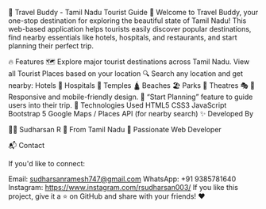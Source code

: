 🧳 Travel Buddy - Tamil Nadu Tourist Guide 🌴
Welcome to Travel Buddy, your one-stop destination for exploring the beautiful state of Tamil Nadu! This web-based application helps tourists easily discover popular destinations, find nearby essentials like hotels, hospitals, and restaurants, and start planning their perfect trip.

🔥 Features
🗺️ Explore major tourist destinations across Tamil Nadu.
View all Tourist Places based on your location
🔍 Search any location and get nearby:
Hotels 🏨
Hospitals 🏥
Temples 🛕
Beaches 🏖️
Parks 🌳
Theatres 🎭
📱 Responsive and mobile-friendly design.
🎯 “Start Planning” feature to guide users into their trip.
🚀 Technologies Used
HTML5
CSS3
JavaScript
Bootstrap 5
Google Maps / Places API (for nearby search)
✨ Developed By

👨‍💻 Sudharsan R
📍 From Tamil Nadu
💬 Passionate Web Developer

📬 Contact

If you'd like to connect:

Email: sudharsanramesh747@gmail.com
WhatsApp: +91 9385781640
Instagram: https://www.instagram.com/rsudharsan003/
If you like this project, give it a ⭐ on GitHub and share with your friends! ❤️
